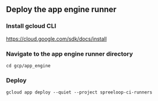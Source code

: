 ## Deploy the app engine runner

### Install gcloud CLI

https://cloud.google.com/sdk/docs/install

### Navigate to the app engine runner directory

```
cd gcp/app_engine
```

### Deploy

```
gcloud app deploy --quiet --project spreeloop-ci-runners
```
